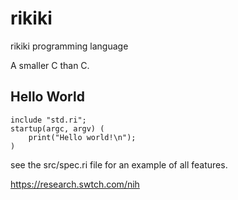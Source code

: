 # rikiki
rikiki programming language


A smaller C than C.


## Hello World
```
include "std.ri";
startup(argc, argv) (
    print("Hello world!\n");
)
```


see the src/spec.ri file for an example of all features.



https://research.swtch.com/nih


